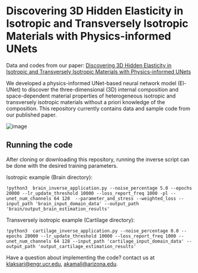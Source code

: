 # Discovering 3D Hidden Elasticity in Isotropic and Transversely Isotropic Materials with Physics-informed UNets
Data and codes from our paper: 
[Discovering 3D Hidden Elasticity in Isotropic and Transversely Isotropic Materials with Physics-informed UNets](https://www.sciencedirect.com/science/article/pii/S1742706124003532)

We developed a physics-informed UNet-based neural network model (El-UNet) to discover the three-dimensional (3D) internal composition and space-dependent material properties of heterogeneous isotropic and transversely isotropic materials without a priori knowledge of the composition.
This repository currently contains data and sample code from our published paper.

![image](https://github.com/klaksari/3D_El_UNets_Elasticity/assets/60515966/bc6a99fa-11c5-41bd-baee-c168f703461b)

## Running the code
After cloning or downloading this repository, running the inverse script can be done with the desired training parameters.

Isotropic example (Brain directory):
```
!python3  brain_inverse_application.py --noise_percentage 5.0 --epochs 20000 --lr_update_threshold 10000 --loss_report_freq 1000 -pl --unet_num_channels 64 128  --parameter_and_stress --weighted_loss --input_path 'brain_input_domain_data' --output_path 'brain/output_brain_estimation_results'
```

Transversely isotropic example (Cartilage directory):
```
!python3  cartilage_inverse_application.py --noise_percentage 0.0 --epochs 20000 --lr_update_threshold 10000 --loss_report_freq 1000 --unet_num_channels 64 128 --input_path 'cartilage_input_domain_data' --output_path 'output_cartilage_estimation_results'
```

Have a question about implementing the code? contact us at [klaksari@engr.ucr.edu](mailto:klaksari@engr.ucr.edu), [akamali@arizona.edu](mailto:akamali@arizona.edu).
